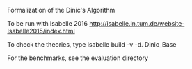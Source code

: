 Formalization of the Dinic's Algorithm

To be run with Isabelle 2016
  http://isabelle.in.tum.de/website-Isabelle2015/index.html

To check the theories, type
  isabelle build -v -d. Dinic_Base

For the benchmarks, see the evaluation directory
